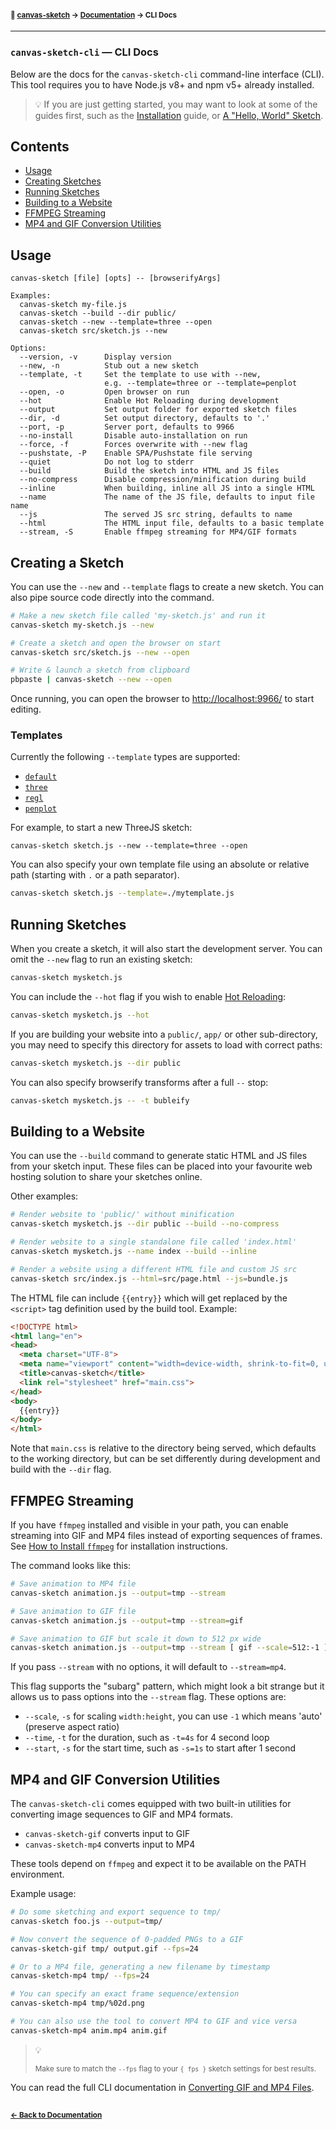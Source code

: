 #### <sup>:closed_book: [canvas-sketch](../README.md) → [Documentation](./README.md) → CLI Docs</sup>

---

### `canvas-sketch-cli` — CLI Docs

Below are the docs for the `canvas-sketch-cli` command-line interface (CLI). This tool requires you to have Node.js v8+ and npm v5+ already installed.

> :bulb: If you are just getting started, you may want to look at some of the guides first, such as the [Installation](./installation.md) guide, or [A "Hello, World" Sketch](./hello-world.md).

## Contents

- [Usage](#usage)
- [Creating Sketches](#creating-sketches)
- [Running Sketches](#running-sketches)
- [Building to a Website](#building-to-a-website)
- [FFMPEG Streaming](#ffmpeg-streaming)
- [MP4 and GIF Conversion Utilities](#mp4-and-gif-conversion-utilities)

## Usage

```
canvas-sketch [file] [opts] -- [browserifyArgs]

Examples:
  canvas-sketch my-file.js
  canvas-sketch --build --dir public/
  canvas-sketch --new --template=three --open
  canvas-sketch src/sketch.js --new

Options:
  --version, -v      Display version
  --new, -n          Stub out a new sketch
  --template, -t     Set the template to use with --new,
                     e.g. --template=three or --template=penplot
  --open, -o         Open browser on run
  --hot              Enable Hot Reloading during development
  --output           Set output folder for exported sketch files
  --dir, -d          Set output directory, defaults to '.'
  --port, -p         Server port, defaults to 9966
  --no-install       Disable auto-installation on run
  --force, -f        Forces overwrite with --new flag
  --pushstate, -P    Enable SPA/Pushstate file serving
  --quiet            Do not log to stderr
  --build            Build the sketch into HTML and JS files
  --no-compress      Disable compression/minification during build
  --inline           When building, inline all JS into a single HTML
  --name             The name of the JS file, defaults to input file name
  --js               The served JS src string, defaults to name
  --html             The HTML input file, defaults to a basic template
  --stream, -S       Enable ffmpeg streaming for MP4/GIF formats
```

## Creating a Sketch

You can use the `--new` and `--template` flags to create a new sketch. You can also pipe source code directly into the command.

```sh
# Make a new sketch file called 'my-sketch.js' and run it
canvas-sketch my-sketch.js --new

# Create a sketch and open the browser on start
canvas-sketch src/sketch.js --new --open

# Write & launch a sketch from clipboard
pbpaste | canvas-sketch --new --open
```

Once running, you can open the browser to [http://localhost:9966/](http://localhost:9966/) to start editing.

### Templates

Currently the following `--template` types are supported:

- [`default`](https://github.com/mattdesl/canvas-sketch-cli/blob/master/src/templates/default.js)
- [`three`](https://github.com/mattdesl/canvas-sketch-cli/blob/master/src/templates/three.js)
- [`regl`](https://github.com/mattdesl/canvas-sketch-cli/blob/master/src/templates/regl.js)
- [`penplot`](https://github.com/mattdesl/canvas-sketch-cli/blob/master/src/templates/penplot.js)

For example, to start a new ThreeJS sketch:

```
canvas-sketch sketch.js --new --template=three --open
```

You can also specify your own template file using an absolute or relative path (starting with `.` or a path separator).

```sh
canvas-sketch sketch.js --template=./mytemplate.js
```

## Running Sketches

When you create a sketch, it will also start the development server. You can omit the `--new` flag to run an existing sketch:

```sh
canvas-sketch mysketch.js
```

You can include the `--hot` flag if you wish to enable [Hot Reloading](./hot-reloading.md):

```sh
canvas-sketch mysketch.js --hot
```

If you are building your website into a `public/`, `app/` or other sub-directory, you may need to specify this directory for assets to load with correct paths:

```sh
canvas-sketch mysketch.js --dir public
```

You can also specify browserify transforms after a full `--` stop:

```sh
canvas-sketch mysketch.js -- -t bubleify
```

## Building to a Website

You can use the `--build` command to generate static HTML and JS files from your sketch input. These files can be placed into your favourite web hosting solution to share your sketches online.

Other examples:

```sh
# Render website to 'public/' without minification
canvas-sketch mysketch.js --dir public --build --no-compress

# Render website to a single standalone file called 'index.html'
canvas-sketch mysketch.js --name index --build --inline

# Render a website using a different HTML file and custom JS src
canvas-sketch src/index.js --html=src/page.html --js=bundle.js
```

The HTML file can include `{{entry}}` which will get replaced by the `<script>` tag definition used by the build tool. Example:

```html
<!DOCTYPE html>
<html lang="en">
<head>
  <meta charset="UTF-8">
  <meta name="viewport" content="width=device-width, shrink-to-fit=0, user-scalable=no, minimum-scale=1.0, maximum-scale=1.0">
  <title>canvas-sketch</title>
  <link rel="stylesheet" href="main.css">
</head>
<body>
  {{entry}}
</body>
</html>
```

Note that `main.css` is relative to the directory being served, which defaults to the working directory, but can be set differently during development and build with the `--dir` flag.

## FFMPEG Streaming

If you have `ffmpeg` installed and visible in your path, you can enable streaming into GIF and MP4 files instead of exporting sequences of frames. See [How to Install `ffmpeg`](./troubleshooting.md#installing-ffmpeg-for-animation-sequences) for installation instructions.

The command looks like this:

```sh
# Save animation to MP4 file
canvas-sketch animation.js --output=tmp --stream

# Save animation to GIF file
canvas-sketch animation.js --output=tmp --stream=gif

# Save animation to GIF but scale it down to 512 px wide
canvas-sketch animation.js --output=tmp --stream [ gif --scale=512:-1 ]
```

If you pass `--stream` with no options, it will default to `--stream=mp4`.

This flag supports the "subarg" pattern, which might look a bit strange but it allows us to pass options into the `--stream` flag. These options are:

- `--scale`, `-s` for scaling `width:height`, you can use `-1` which means 'auto' (preserve aspect ratio)
- `--time`, `-t` for the duration, such as `-t=4s` for 4 second loop
- `--start`, `-s` for the start time, such as `-s=1s` to start after 1 second

## MP4 and GIF Conversion Utilities

The `canvas-sketch-cli` comes equipped with two built-in utilities for converting image sequences to GIF and MP4 formats.

- `canvas-sketch-gif` converts input to GIF
- `canvas-sketch-mp4` converts input to MP4

These tools depend on `ffmpeg` and expect it to be available on the PATH environment.

Example usage:

```sh
# Do some sketching and export sequence to tmp/
canvas-sketch foo.js --output=tmp/

# Now convert the sequence of 0-padded PNGs to a GIF
canvas-sketch-gif tmp/ output.gif --fps=24

# Or to a MP4 file, generating a new filename by timestamp
canvas-sketch-mp4 tmp/ --fps=24

# You can specify an exact frame sequence/extension
canvas-sketch-mp4 tmp/%02d.png

# You can also use the tool to convert MP4 to GIF and vice versa
canvas-sketch-mp4 anim.mp4 anim.gif
```

> :bulb:  
>
> <sup>Make sure to match the `--fps` flag to your `{ fps }` sketch settings for best results.</sup>

You can read the full CLI documentation in [Converting GIF and MP4 Files](./cli.md#converting-gif-and-mp4-files).

## 

#### <sup>[← Back to Documentation](./README.md)